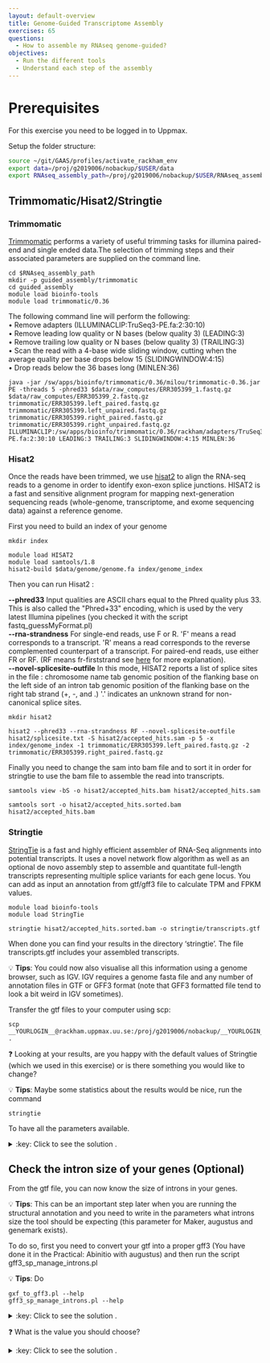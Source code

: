 ```yaml
---
layout: default-overview
title: Genome-Guided Transcriptome Assembly
exercises: 65
questions:
  - How to assemble my RNAseq genome-guided?
objectives:
  - Run the different tools
  - Understand each step of the assembly
---
```


# Prerequisites
For this exercise you need to be logged in to Uppmax.

Setup the folder structure:

```bash
source ~/git/GAAS/profiles/activate_rackham_env
export data=/proj/g2019006/nobackup/$USER/data
export RNAseq_assembly_path=/proj/g2019006/nobackup/$USER/RNAseq_assembly
```

## Trimmomatic/Hisat2/Stringtie

### Trimmomatic

[Trimmomatic](http://www.usadellab.org/cms/?page=trimmomatic) performs a variety of useful trimming tasks for illumina paired-end and single ended data.The selection of trimming steps and their associated parameters are supplied on the command line.

```
cd $RNAseq_assembly_path
mkdir -p guided_assembly/trimmomatic
cd guided_assembly
module load bioinfo-tools
module load trimmomatic/0.36
```

The following command line will perform the following:
	<br>• Remove adapters (ILLUMINACLIP:TruSeq3-PE.fa:2:30:10)
	<br>• Remove leading low quality or N bases (below quality 3) (LEADING:3)
	<br>• Remove trailing low quality or N bases (below quality 3) (TRAILING:3)
	<br>• Scan the read with a 4-base wide sliding window, cutting when the average quality per base drops below 15 (SLIDINGWINDOW:4:15)
	<br>• Drop reads below the 36 bases long (MINLEN:36)

```
java -jar /sw/apps/bioinfo/trimmomatic/0.36/milou/trimmomatic-0.36.jar PE -threads 5 -phred33 $data/raw_computes/ERR305399_1.fastq.gz $data/raw_computes/ERR305399_2.fastq.gz trimmomatic/ERR305399.left_paired.fastq.gz trimmomatic/ERR305399.left_unpaired.fastq.gz trimmomatic/ERR305399.right_paired.fastq.gz trimmomatic/ERR305399.right_unpaired.fastq.gz ILLUMINACLIP:/sw/apps/bioinfo/trimmomatic/0.36/rackham/adapters/TruSeq3-PE.fa:2:30:10 LEADING:3 TRAILING:3 SLIDINGWINDOW:4:15 MINLEN:36
```


### Hisat2

Once the reads have been trimmed, we use [hisat2](https://ccb.jhu.edu/software/hisat2/index.shtml) to align the RNA-seq reads to a genome in order to identify exon-exon splice junctions.
HISAT2 is a fast and sensitive alignment program for mapping next-generation sequencing reads (whole-genome, transcriptome, and exome sequencing data) against a reference genome.

First you need to build an index of your genome

```
mkdir index

module load HISAT2
module load samtools/1.8
hisat2-build $data/genome/genome.fa index/genome_index
```

Then you can run Hisat2 :

**--phred33** Input qualities are ASCII chars equal to the Phred quality plus 33. This is also called the "Phred+33" encoding, which is used by the very latest Illumina pipelines (you checked it with the script fastq_guessMyFormat.pl)
<br>**--rna-strandness** For single-end reads, use F or R. 'F' means a read corresponds to a transcript. 'R' means a read corresponds to the reverse complemented counterpart of a transcript. For paired-end reads, use either FR or RF. (RF means fr-firststrand see [here](https://github.com/NBISweden/GAAS/blob/master/annotation/CheatSheet/rnaseq_library_types.md) for more explanation).
<br>**--novel-splicesite-outfile** In this mode, HISAT2 reports a list of splice sites in the file :
chromosome name tab genomic position of the flanking base on the left side of an intron tab genomic position of the flanking base on the right tab strand (+, -, and .) '.' indicates an unknown strand for non-canonical splice sites.

```
mkdir hisat2

hisat2 --phred33 --rna-strandness RF --novel-splicesite-outfile hisat2/splicesite.txt -S hisat2/accepted_hits.sam -p 5 -x index/genome_index -1 trimmomatic/ERR305399.left_paired.fastq.gz -2 trimmomatic/ERR305399.right_paired.fastq.gz
```

Finally you need to change the sam into bam file and to sort it in order for stringtie to use the bam file to assemble the read into transcripts.

```
samtools view -bS -o hisat2/accepted_hits.bam hisat2/accepted_hits.sam

samtools sort -o hisat2/accepted_hits.sorted.bam hisat2/accepted_hits.bam
```


### Stringtie

[StringTie](https://ccb.jhu.edu/software/stringtie/) is a fast and highly efficient assembler of RNA-Seq alignments into potential transcripts. It uses a novel network flow algorithm as well as an optional de novo assembly step to assemble and quantitate full-length transcripts representing multiple splice variants for each gene locus.
You can add as input an annotation from gtf/gff3 file to calculate TPM and FPKM values.


```
module load bioinfo-tools
module load StringTie

stringtie hisat2/accepted_hits.sorted.bam -o stringtie/transcripts.gtf
```

When done you can find your results in the directory ‘stringtie’. The file transcripts.gtf includes your assembled transcripts.

:bulb: **Tips**: You could now also visualise all this information using a genome browser, such as IGV. IGV requires a genome fasta file and any number of annotation files in GTF or GFF3 format (note that GFF3 formatted file tend to look a bit weird in IGV sometimes).

Transfer the gtf files to your computer using scp:

```
scp __YOURLOGIN__@rackham.uppmax.uu.se:/proj/g2019006/nobackup/__YOURLOGIN__/RNAseq_assembly/guided_assembly/stringtie/transcripts.gtf .
```

:question: Looking at your results, are you happy with the default values of Stringtie (which we used in this exercise) or is there something you would like to change?

:bulb: **Tips**: Maybe some statistics about the results would be nice, run the command

```
stringtie
```
To have all the parameters available.

<details>
<summary>:key: Click to see the solution .</summary>

<ul>If you want to have the gene abundance information for instance you should use the parameters -A </ul>
<ul>You can also use a reference annotation file if your genome has been annotated already and you want to use this annotation in your assembly -G </ul>
<ul>You can be more or less selective on the isoform abundance and keep really low abundant isoform or discard them -f </ul>
<ul>You can decide if you want to keep only reads with high coverage and set the minimum read coverage higher than the default parameter (2.5) -c </ul>
<br>There are many parameters to play with depending on your question.

Check the <a href="https://ccb.jhu.edu/software/stringtie/index.shtml?t=manual/">Stringtie manual</a> for more information.

</details>

## Check the intron size of your genes (Optional)

From the gtf file, you can now know the size of introns in your genes.

:bulb: **Tips**: This can be an important step later when you are running the structural annotation and you need to write in the parameters what introns size the tool should be expecting (this parameter for Maker, augustus and genemark exists).

To do so, first you need to convert your gtf into a proper gff3 (You have done it in the Practical: Abinitio with augustus) and then run the script gff3_sp_manage_introns.pl

:bulb: **Tips**: Do
```
gxf_to_gff3.pl --help
gff3_sp_manage_introns.pl --help
```

<details>
<summary>:key: Click to see the solution .</summary>

<code>

gxf_to_gff3.pl -g stringtie/transcripts.gtf -o transcript_stringtie.gff3
<br>gff3_sp_manage_introns.pl --gff transcript_stringtie.gff3 -o introns_information

</code>
</details>

:question: What is the value you should choose?

<details>
<summary>:key: Click to see the solution .</summary>
You can choose 6722, 6500 if you think the introns size is overestimate or 7000 if you think it is possible to have bigger introns and you do not want to miss them.
</details>
